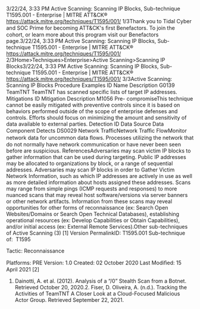 3/22/24, 3:33 PM Active Scanning: Scanning IP Blocks, Sub-technique T1595.001 - Enterprise | MITRE ATT&CK®
https://attack.mitre.org/techniques/T1595/001/ 1/3Thank you to Tidal Cyber and SOC Prime for becoming ATT&CK's ﬁrst Benefactors. To join the cohort, or learn more about this program visit our
Benefactors page.3/22/24, 3:33 PM Active Scanning: Scanning IP Blocks, Sub-technique T1595.001 - Enterprise | MITRE ATT&CK®
https://attack.mitre.org/techniques/T1595/001/ 2/3Home>Techniques>Enterprise>Active Scanning>Scanning IP Blocks3/22/24, 3:33 PM Active Scanning: Scanning IP Blocks, Sub-technique T1595.001 - Enterprise | MITRE ATT&CK®
https://attack.mitre.org/techniques/T1595/001/ 3/3Active Scanning: Scanning IP Blocks
Procedure Examples
ID Name Description
G0139 TeamTNT TeamTNT has scanned speciﬁc lists of target IP addresses.
Mitigations
ID Mitigation Description
M1056 Pre-
compromiseThis technique cannot be easily mitigated with preventive controls since it is based on behaviors performed
outside of the scope of enterprise defenses and controls. Efforts should focus on minimizing the amount
and sensitivity of data available to external parties.
Detection
ID Data Source Data Component Detects
DS0029 Network TraﬃcNetwork Traﬃc
FlowMonitor network data for uncommon data ﬂows. Processes utilizing the network that
do not normally have network communication or have never been seen before are
suspicious.
ReferencesAdversaries may scan victim IP blocks to gather information that can be used during targeting. Public IP addresses may be allocated to
organizations by block, or a range of sequential addresses.
Adversaries may scan IP blocks in order to Gather Victim Network Information, such as which IP addresses are actively in use as well as
more detailed information about hosts assigned these addresses. Scans may range from simple pings (ICMP requests and responses) to
more nuanced scans that may reveal host software/versions via server banners or other network artifacts. Information from these scans
may reveal opportunities for other forms of reconnaissance (ex: Search Open Websites/Domains or Search Open Technical Databases),
establishing operational resources (ex: Develop Capabilities or Obtain Capabilities), and/or initial access (ex: External Remote Services).Other sub-techniques of Active Scanning (3)
[1]
Version PermalinkID: T1595.001
Sub-technique of:  T1595

Tactic: Reconnaissance

Platforms: PRE
Version: 1.0
Created: 02 October 2020
Last Modiﬁed: 15 April 2021
[2]
1. Dainotti, A. et al. (2012). Analysis of a “/0” Stealth Scan from
a Botnet. Retrieved October 20, 2020.2. Fiser, D. Oliveira, A. (n.d.). Tracking the Activities of TeamTNT
A Closer Look at a Cloud-Focused Malicious Actor Group.
Retrieved September 22, 2021.